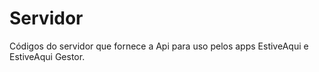 # Servidor
Códigos do servidor que fornece a Api para uso pelos apps EstiveAqui e EstiveAqui Gestor.
